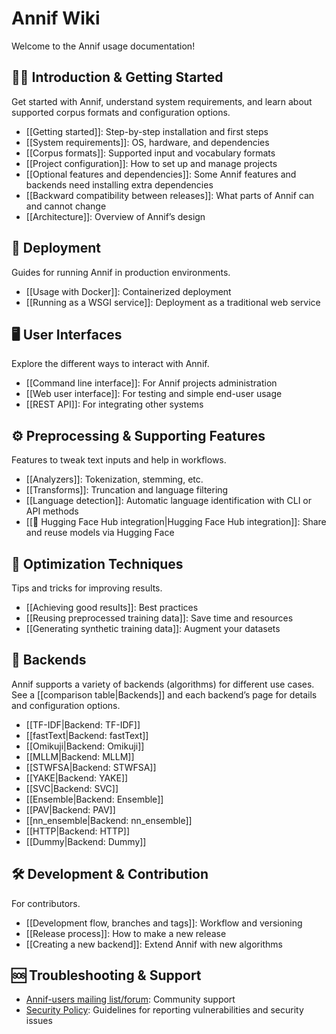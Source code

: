 # Annif Wiki

Welcome to the Annif usage documentation!

## 🧑‍💻 Introduction & Getting Started
Get started with Annif, understand system requirements, and learn about supported corpus formats and configuration options.
- [[Getting started]]: Step-by-step installation and first steps
- [[System requirements]]: OS, hardware, and dependencies
- [[Corpus formats]]: Supported input and vocabulary formats
- [[Project configuration]]: How to set up and manage projects
- [[Optional features and dependencies]]: Some Annif features and backends need installing extra dependencies
- [[Backward compatibility between releases]]: What parts of Annif can and cannot change
- [[Architecture]]: Overview of Annif’s design

## 🚀 Deployment
Guides for running Annif in production environments.
- [[Usage with Docker]]: Containerized deployment
- [[Running as a WSGI service]]: Deployment as a traditional web service

## 🖥️ User Interfaces
Explore the different ways to interact with Annif.
- [[Command line interface]]: For Annif projects administration
- [[Web user interface]]: For testing and simple end-user usage
- [[REST API]]: For integrating other systems

## ⚙️ Preprocessing & Supporting Features
Features to tweak text inputs and help in workflows.
- [[Analyzers]]: Tokenization, stemming, etc.
- [[Transforms]]: Truncation and language filtering
- [[Language detection]]: Automatic language identification with CLI or API methods
- [[🤗 Hugging Face Hub integration|Hugging Face Hub integration]]: Share and reuse models via Hugging Face

## 🎯 Optimization Techniques
Tips and tricks for improving results.
- [[Achieving good results]]: Best practices
- [[Reusing preprocessed training data]]: Save time and resources
- [[Generating synthetic training data]]: Augment your datasets

## 🧩 Backends
Annif supports a variety of backends (algorithms) for different use cases. See a [[comparison table|Backends]] and each backend’s page for details and configuration options.
- [[TF-IDF|Backend: TF-IDF]]
- [[fastText|Backend: fastText]]
- [[Omikuji|Backend: Omikuji]]
- [[MLLM|Backend: MLLM]]
- [[STWFSA|Backend: STWFSA]]
- [[YAKE|Backend: YAKE]]
- [[SVC|Backend: SVC]]
- [[Ensemble|Backend: Ensemble]]
- [[PAV|Backend: PAV]]
- [[nn_ensemble|Backend: nn_ensemble]]
- [[HTTP|Backend: HTTP]]
- [[Dummy|Backend: Dummy]]

## 🛠️ Development & Contribution
For contributors.
- [[Development flow, branches and tags]]: Workflow and versioning
- [[Release process]]: How to make a new release
- [[Creating a new backend]]: Extend Annif with new algorithms

## 🆘 Troubleshooting & Support
<!--- - [[Troubleshooting]]: Common issues and solutions--->
- [Annif-users mailing list/forum](https://groups.google.com/forum/#!forum/annif-users): Community support
- [Security Policy](https://github.com/NatLibFi/Annif/security/policy): Guidelines for reporting vulnerabilities and security issues

